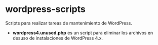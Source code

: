 # wordpress-scripts
Scripts para realizar tareas de mantenimiento de WordPress.
- **wordpress4.unused.php** es un script para eliminar los archivos en desuso de instalaciones de WordPress 4.x.
